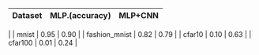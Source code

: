 

|     Dataset            | MLP.(accuracy)          | MLP+CNN  |
| -------------          |:-------------:          | -----:
|
|     mnist              |         0.95            |   0.90   |
|   fashion_mnist        |         0.82            |   0.79   |
|     cfar10             |         0.10            |   0.63   |
|    cfar100             |         0.01            |   0.24   |



